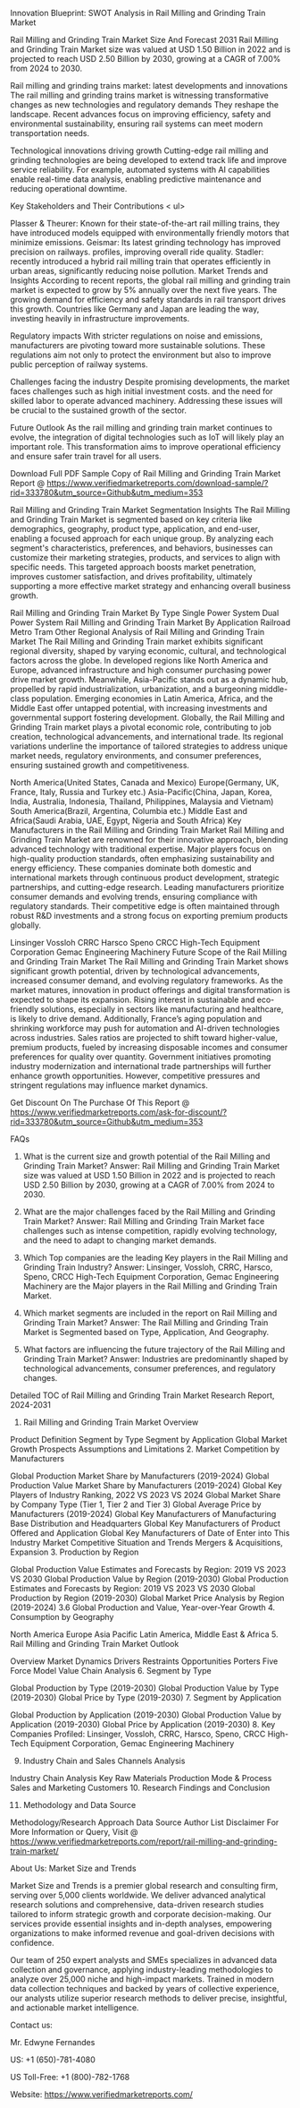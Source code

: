 Innovation Blueprint: SWOT Analysis in Rail Milling and Grinding Train Market


Rail Milling and Grinding Train Market Size And Forecast 2031
Rail Milling and Grinding Train Market size was valued at USD 1.50 Billion in 2022 and is projected to reach USD 2.50 Billion by 2030, growing at a CAGR of 7.00% from 2024 to 2030.

Rail milling and grinding trains market: latest developments and innovations
The rail milling and grinding trains market is witnessing transformative changes as new technologies and regulatory demands They reshape the landscape. Recent advances focus on improving efficiency, safety and environmental sustainability, ensuring rail systems can meet modern transportation needs.

Technological innovations driving growth
Cutting-edge rail milling and grinding technologies are being developed to extend track life and improve service reliability. For example, automated systems with AI capabilities enable real-time data analysis, enabling predictive maintenance and reducing operational downtime.

Key Stakeholders and Their Contributions
< ul>

Plasser & Theurer: Known for their state-of-the-art rail milling trains, they have introduced models equipped with environmentally friendly motors that minimize emissions.
Geismar: Its latest grinding technology has improved precision on railways. profiles, improving overall ride quality.
Stadler: recently introduced a hybrid rail milling train that operates efficiently in urban areas, significantly reducing noise pollution.
Market Trends and Insights
According to recent reports, the global rail milling and grinding train market is expected to grow by 5% annually over the next five years. The growing demand for efficiency and safety standards in rail transport drives this growth. Countries like Germany and Japan are leading the way, investing heavily in infrastructure improvements.

Regulatory impacts
With stricter regulations on noise and emissions, manufacturers are pivoting toward more sustainable solutions. These regulations aim not only to protect the environment but also to improve public perception of railway systems.

Challenges facing the industry
Despite promising developments, the market faces challenges such as high initial investment costs. and the need for skilled labor to operate advanced machinery. Addressing these issues will be crucial to the sustained growth of the sector.

Future Outlook
As the rail milling and grinding train market continues to evolve, the integration of digital technologies such as IoT will likely play an important role. This transformation aims to improve operational efficiency and ensure safer train travel for all users.

Download Full PDF Sample Copy of Rail Milling and Grinding Train Market Report @ https://www.verifiedmarketreports.com/download-sample/?rid=333780&utm_source=Github&utm_medium=353

Rail Milling and Grinding Train Market Segmentation Insights
The Rail Milling and Grinding Train Market is segmented based on key criteria like demographics, geography, product type, application, and end-user, enabling a focused approach for each unique group. By analyzing each segment's characteristics, preferences, and behaviors, businesses can customize their marketing strategies, products, and services to align with specific needs. This targeted approach boosts market penetration, improves customer satisfaction, and drives profitability, ultimately supporting a more effective market strategy and enhancing overall business growth.

Rail Milling and Grinding Train Market By Type
Single Power System
Dual Power System
Rail Milling and Grinding Train Market By Application
Railroad
Metro
Tram
Other
Regional Analysis of Rail Milling and Grinding Train Market
The Rail Milling and Grinding Train market exhibits significant regional diversity, shaped by varying economic, cultural, and technological factors across the globe. In developed regions like North America and Europe, advanced infrastructure and high consumer purchasing power drive market growth. Meanwhile, Asia-Pacific stands out as a dynamic hub, propelled by rapid industrialization, urbanization, and a burgeoning middle-class population. Emerging economies in Latin America, Africa, and the Middle East offer untapped potential, with increasing investments and governmental support fostering development. Globally, the Rail Milling and Grinding Train market plays a pivotal economic role, contributing to job creation, technological advancements, and international trade. Its regional variations underline the importance of tailored strategies to address unique market needs, regulatory environments, and consumer preferences, ensuring sustained growth and competitiveness.

North America(United States, Canada and Mexico)
Europe(Germany, UK, France, Italy, Russia and Turkey etc.)
Asia-Pacific(China, Japan, Korea, India, Australia, Indonesia, Thailand, Philippines, Malaysia and Vietnam)
South America(Brazil, Argentina, Columbia etc.)
Middle East and Africa(Saudi Arabia, UAE, Egypt, Nigeria and South Africa)
Key Manufacturers in the Rail Milling and Grinding Train Market
Rail Milling and Grinding Train Market are renowned for their innovative approach, blending advanced technology with traditional expertise. Major players focus on high-quality production standards, often emphasizing sustainability and energy efficiency. These companies dominate both domestic and international markets through continuous product development, strategic partnerships, and cutting-edge research. Leading manufacturers prioritize consumer demands and evolving trends, ensuring compliance with regulatory standards. Their competitive edge is often maintained through robust R&D investments and a strong focus on exporting premium products globally.

Linsinger
Vossloh
CRRC
Harsco
Speno
CRCC High-Tech Equipment Corporation
Gemac Engineering Machinery
Future Scope of the Rail Milling and Grinding Train Market
The Rail Milling and Grinding Train Market shows significant growth potential, driven by technological advancements, increased consumer demand, and evolving regulatory frameworks. As the market matures, innovation in product offerings and digital transformation is expected to shape its expansion. Rising interest in sustainable and eco-friendly solutions, especially in sectors like manufacturing and healthcare, is likely to drive demand. Additionally, France’s aging population and shrinking workforce may push for automation and AI-driven technologies across industries. Sales ratios are projected to shift toward higher-value, premium products, fueled by increasing disposable incomes and consumer preferences for quality over quantity. Government initiatives promoting industry modernization and international trade partnerships will further enhance growth opportunities. However, competitive pressures and stringent regulations may influence market dynamics.

Get Discount On The Purchase Of This Report @ https://www.verifiedmarketreports.com/ask-for-discount/?rid=333780&utm_source=Github&utm_medium=353

FAQs
1. What is the current size and growth potential of the Rail Milling and Grinding Train Market?
Answer: Rail Milling and Grinding Train Market size was valued at USD 1.50 Billion in 2022 and is projected to reach USD 2.50 Billion by 2030, growing at a CAGR of 7.00% from 2024 to 2030.

2. What are the major challenges faced by the Rail Milling and Grinding Train Market?
Answer: Rail Milling and Grinding Train Market face challenges such as intense competition, rapidly evolving technology, and the need to adapt to changing market demands.

3. Which Top companies are the leading Key players in the Rail Milling and Grinding Train Industry?
Answer: Linsinger, Vossloh, CRRC, Harsco, Speno, CRCC High-Tech Equipment Corporation, Gemac Engineering Machinery are the Major players in the Rail Milling and Grinding Train Market.

4. Which market segments are included in the report on Rail Milling and Grinding Train Market?
Answer: The Rail Milling and Grinding Train Market is Segmented based on Type, Application, And Geography.

5. What factors are influencing the future trajectory of the Rail Milling and Grinding Train Market?
Answer: Industries are predominantly shaped by technological advancements, consumer preferences, and regulatory changes.

Detailed TOC of Rail Milling and Grinding Train Market Research Report, 2024-2031
1. Rail Milling and Grinding Train Market Overview

Product Definition
Segment by Type
Segment by Application
Global Market Growth Prospects
Assumptions and Limitations
2. Market Competition by Manufacturers

Global Production Market Share by Manufacturers (2019-2024)
Global Production Value Market Share by Manufacturers (2019-2024)
Global Key Players of Industry Ranking, 2022 VS 2023 VS 2024
Global Market Share by Company Type (Tier 1, Tier 2 and Tier 3)
Global Average Price by Manufacturers (2019-2024)
Global Key Manufacturers of Manufacturing Base Distribution and Headquarters
Global Key Manufacturers of Product Offered and Application
Global Key Manufacturers of Date of Enter into This Industry
Market Competitive Situation and Trends
Mergers & Acquisitions, Expansion
3. Production by Region

Global Production Value Estimates and Forecasts by Region: 2019 VS 2023 VS 2030
Global Production Value by Region (2019-2030)
Global Production Estimates and Forecasts by Region: 2019 VS 2023 VS 2030
Global Production by Region (2019-2030)
Global Market Price Analysis by Region (2019-2024) 3.6 Global Production and Value, Year-over-Year Growth
4. Consumption by Geography

North America
Europe
Asia Pacific
Latin America, Middle East & Africa
5. Rail Milling and Grinding Train Market Outlook

Overview
Market Dynamics
Drivers
Restraints
Opportunities
Porters Five Force Model
Value Chain Analysis 
6. Segment by Type

Global Production by Type (2019-2030)
Global Production Value by Type (2019-2030)
Global Price by Type (2019-2030)
7. Segment by Application

Global Production by Application (2019-2030)
Global Production Value by Application (2019-2030)
Global Price by Application (2019-2030)
8. Key Companies Profiled: Linsinger, Vossloh, CRRC, Harsco, Speno, CRCC High-Tech Equipment Corporation, Gemac Engineering Machinery

9. Industry Chain and Sales Channels Analysis

Industry Chain Analysis
Key Raw Materials
Production Mode & Process
Sales and Marketing
Customers
10. Research Findings and Conclusion

11. Methodology and Data Source

Methodology/Research Approach
Data Source
Author List
Disclaimer
For More Information or Query, Visit @ https://www.verifiedmarketreports.com/report/rail-milling-and-grinding-train-market/

About Us: Market Size and Trends

Market Size and Trends is a premier global research and consulting firm, serving over 5,000 clients worldwide. We deliver advanced analytical research solutions and comprehensive, data-driven research studies tailored to inform strategic growth and corporate decision-making. Our services provide essential insights and in-depth analyses, empowering organizations to make informed revenue and goal-driven decisions with confidence.

Our team of 250 expert analysts and SMEs specializes in advanced data collection and governance, applying industry-leading methodologies to analyze over 25,000 niche and high-impact markets. Trained in modern data collection techniques and backed by years of collective experience, our analysts utilize superior research methods to deliver precise, insightful, and actionable market intelligence.

Contact us:

Mr. Edwyne Fernandes

US: +1 (650)-781-4080

US Toll-Free: +1 (800)-782-1768

Website: https://www.verifiedmarketreports.com/
